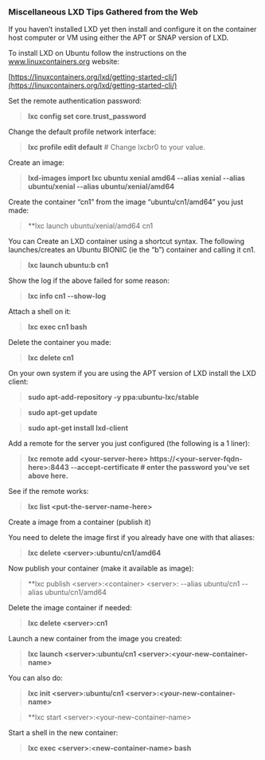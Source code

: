 ### Miscellaneous LXD Tips Gathered from the Web 

If you haven’t installed LXD yet then install and configure it on the container host computer or VM using either the APT or SNAP version of LXD.

To install LXD on Ubuntu follow the instructions on the www.linuxcontainers.org website:

[https://linuxcontainers.org/lxd/getting-started-cli/](https://linuxcontainers.org/lxd/getting-started-cli/)

Set the remote authentication password:

>**lxc config set core.trust_password**

Change the default profile network interface:

> **lxc profile edit default**                # Change lxcbr0 to your value.

Create an image:

> **lxd-images import lxc ubuntu xenial amd64 --alias xenial --alias ubuntu/xenial --alias ubuntu/xenial/amd64**

Create the container “cn1” from the image “ubuntu/cn1/amd64” you just made:

> **lxc launch ubuntu/xenial/amd64 cn1

You can Create an LXD container using a shortcut syntax. The following launches/creates an Ubuntu BIONIC (ie the “b”) container and calling it cn1.

> **lxc launch ubuntu:b cn1**

Show the log if the above failed for some reason:

> **lxc info cn1 --show-log**

Attach a shell on it:

> **lxc exec cn1 bash**

Delete the container you made:

> **lxc delete cn1**

On your own system if you are using the APT version of LXD install the LXD client:

> **sudo apt-add-repository -y ppa:ubuntu-lxc/stable**

> **sudo apt-get update**

> **sudo apt-get install lxd-client**

Add a remote for the server you just configured (the following is a 1 liner):

> **lxc remote add \<your-server-here\> https:\/\/\<your-server-fqdn-here\>:8443 --accept-certificate   # enter the password you've set above here.**

See if the remote works:

> **lxc list \<put-the-server-name-here\>**

Create a image from a container (publish it)

You need to delete the image first if you already have one with that aliases:

> **lxc delete \<server\>:ubuntu\/cn1\/amd64**

Now publish your container (make it available as image):

> **lxc publish \<server\>:\<container\> \<server\>: --alias ubuntu/cn1 --alias ubuntu/cn1/amd64

Delete the image container if needed:

> **lxc delete \<server\>:cn1**

Launch a new container from the image you created:

> **lxc launch \<server>\:ubuntu/cn1 \<server\>:\<your-new-container-name\>**
  
You can also do:

> **lxc init \<server\>:ubuntu/cn1 \<server\>:\<your-new-container-name\>**
  
> **lxc start \<server\>:\<your-new-container-name\>
  
Start a shell in the new container:

> **lxc exec \<server\>:\<new-container-name\> bash**
